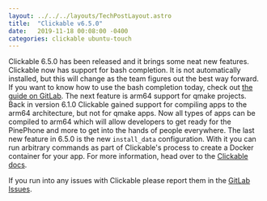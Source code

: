 ```yaml
---
layout: ../../../layouts/TechPostLayout.astro
title:  "Clickable v6.5.0"
date:   2019-11-18 00:08:00 -0400
categories: clickable ubuntu-touch
---
```


Clickable 6.5.0 has been released and it brings some neat new features.
Clickable now has support for bash completion. It is not automatically installed,
but this will change as the team figures out the best way forward. If you want
to know how to use the bash completion today, check out
[the guide on GitLab](https://gitlab.com/clickable/clickable/blob/master/BASH_COMPLETION.md).
The next feature is arm64 support for qmake projects. Back in version 6.1.0
Clickable gained support for compiling apps to the arm64 architecture, but not
for qmake apps. Now all types of apps can be compiled to arm64 which will allow
developers to get ready for the PinePhone and more to get into the hands of people everywhere.
The last new feature in 6.5.0 is the new `install_data` configuration. With it
you can run arbitrary commands as part of Clickable's process to create a Docker
container for your app. For more information, head over to the
[Clickable docs](http://clickable.bhdouglass.com/en/latest/clickable-json.html#image-setup).

If you run into any issues with Clickable please report them in the
[GitLab Issues](https://gitlab.com/clickable/clickable/issues).
